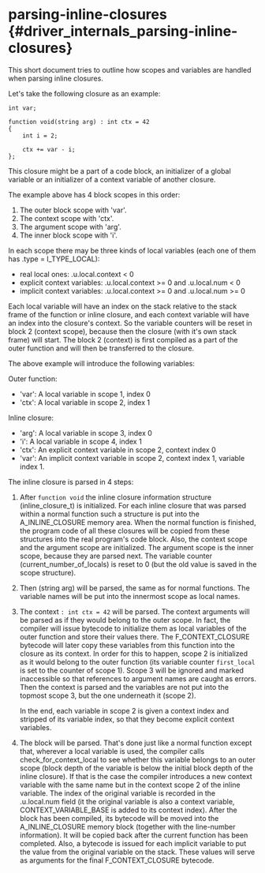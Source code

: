 parsing-inline-closures {#driver_internals_parsing-inline-closures}
===================================================================
This short document tries to outline how scopes and variables are handled when parsing inline closures.

Let's take the following closure as an example:

~~~{.c}
int var;

function void(string arg) : int ctx = 42
{
    int i = 2;

    ctx += var - i;
};

~~~
This closure might be a part of a code block, an initializer of a global variable or an initializer of a context variable of another closure.

The example above has 4 block scopes in this order:

1. The outer block scope with 'var'.
2. The context scope with 'ctx'.
3. The argument scope with 'arg'.
4. The inner block scope with 'i'.
   
In each scope there may be three kinds of local variables (each one of them has .type = I_TYPE_LOCAL):
- real local ones:            .u.local.context < 0
- explicit context variables: .u.local.context >= 0 and .u.local.num < 0
- implicit context variables: .u.local.context >= 0 and .u.local.num >= 0

Each local variable will have an index on the stack relative to the stack frame of the function or inline closure, and each context variable will have an index into the closure's context. So the variable counters will be reset in block 2 (context scope), because then the closure (with it's own stack frame) will start. The block 2 (context) is first compiled as a part of the outer function and will then be transferred to the closure.

The above example will introduce the following variables:

Outer function:
   - 'var': A local variable in scope 1, index 0
   - 'ctx': A local variable in scope 2, index 1
   
Inline closure:
   - 'arg': A local variable in scope 3, index 0
   - 'i':   A local variable in scope 4, index 1
   - 'ctx': An explicit context variable in scope 2, context index 0
   - 'var': An implicit context variable in scope 2, context index 1, variable index 1.
   
The inline closure is parsed in 4 steps:

1. After `function void` the inline closure information structure (inline_closure_t) is initialized. For each inline closure that was parsed within a normal function such a structure is put into the A_INLINE_CLOSURE memory area. When the normal function is finished, the program code of all these closures will be copied from these structures into the real program's code block.
   Also, the context scope and the argument scope are initialized. The argument scope is the inner scope, because they are parsed next. The variable counter (current_number_of_locals) is reset to 0 (but the old value is saved in the scope structure).
   
2. Then (string arg) will be parsed, the same as for normal functions. The variable names will be put into the innermost scope as local names.
3. The context `: int ctx = 42` will be parsed. The context arguments will be parsed as if they would belong to the outer scope. In fact, the compiler will issue bytecode to initialize them as local variables of the outer function and store their values there. The F_CONTEXT_CLOSURE bytecode will later copy these variables from this function into the closure as its context.
   In order for this to happen, scope 2 is initialized as it would belong to the outer function (its variable counter `first_local` is set to the counter of scope 1). Scope 3 will be ignored and marked inaccessible so that references to argument names are caught as errors. Then the context is parsed and the variables are not put into the topmost scope 3, but the one underneath it (scope 2).
   
   In the end, each variable in scope 2 is given a context index and stripped of its variable index, so that they become explicit context variables.
   
4. The block will be parsed. That's done just like a normal function except that, wherever a local variable is used, the compiler calls check_for_context_local to see whether this variable belongs to an outer scope (block depth of the variable is below the initial block depth of the inline closure). If that is the case the compiler introduces a new context variable with the same name but in the context scope 2 of the inline variable. The index of the original variable is recorded in the .u.local.num field (it the original variable is also a context variable, CONTEXT_VARIABLE_BASE is added to its context index).
   After the block has been compiled, its bytecode will be moved into the A_INLINE_CLOSURE memory block (together with the line-number information). It will be copied back after the current function has been completed. Also, a bytecode is issued for each implicit variable to put the value from the original variable on the stack. These values will serve as arguments for the final F_CONTEXT_CLOSURE bytecode.
   
